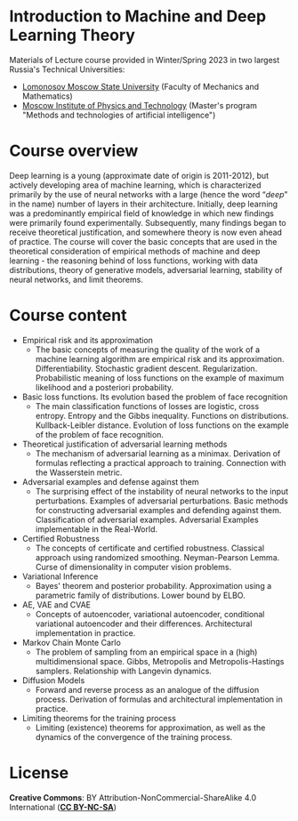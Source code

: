 # Introduction to Machine and Deep Learning Theory
Materials of Lecture course provided in Winter/Spring 2023 in two largest Russia's Technical Universities:
* [Lomonosov Moscow State University](https://www.msu.ru/en/) (Faculty of Mechanics and Mathematics)
* [Moscow Institute of Physics and Technology](https://en.wikipedia.org/wiki/Moscow_Institute_of_Physics_and_Technology) (Master's program "Methods and technologies of artificial intelligence")

# Course overview
Deep learning is a young (approximate date of origin is 2011-2012), but actively developing area of machine learning, which is characterized primarily by the use of neural networks with a large (hence the word “_deep_” in the name) number of layers in their architecture. Initially, deep learning was a predominantly empirical field of knowledge in which new findings were primarily found experimentally. Subsequently, many findings began to receive theoretical justification, and somewhere theory is now even ahead of practice. The course will cover the basic concepts that are used in the theoretical consideration of empirical methods of machine and deep learning - the reasoning behind of loss functions, working with data distributions, theory of generative models, adversarial learning, stability of neural networks, and limit theorems.

# Course content
* Empirical risk and its approximation
  * The basic concepts of measuring the quality of the work of a machine learning algorithm are empirical risk and its approximation. Differentiability. Stochastic gradient descent. Regularization. Probabilistic meaning of loss functions on the example of maximum likelihood and a posteriori probability.
* Basic loss functions. Its evolution based the problem of face recognition
  * The main classification functions of losses are logistic, cross entropy. Entropy and the Gibbs inequality. Functions on distributions. Kullback-Leibler distance. Evolution of loss functions on the example of the problem of face recognition.
* Theoretical justification of adversarial learning methods
  * The mechanism of adversarial learning as a minimax. Derivation of formulas reflecting a practical approach to training. Connection with the Wasserstein metric.
* Adversarial examples and defense against them
  * The surprising effect of the instability of neural networks to the input perturbations. Examples of adversarial perturbations. Basic methods for constructing adversarial examples and defending against them. Classification of adversarial examples. Adversarial Examples implementable in the Real-World.
* Certified Robustness
  * The concepts of certificate and certified robustness. Classical approach using randomized smoothing. Neyman-Pearson Lemma. Curse of dimensionality in computer vision problems.
* Variational Inference
  * Bayes' theorem and posterior probability. Approximation using a parametric family of distributions. Lower bound by ELBO.
* AE, VAE and CVAE
  * Concepts of autoencoder, variational autoencoder, conditional variational autoencoder and their differences. Architectural implementation in practice.
* Markov Chain Monte Carlo
  * The problem of sampling from an empirical space in a (high) multidimensional space. Gibbs, Metropolis and Metropolis-Hastings samplers. Relationship with Langevin dynamics.
* Diffusion Models
  * Forward and reverse process as an analogue of the diffusion process. Derivation of formulas and architectural implementation in practice.
* Limiting theorems for the training process
  * Limiting (existence) theorems for approximation, as well as the dynamics of the convergence of the training process.

# License
**Creative Commons**: BY Attribution-NonCommercial-ShareAlike 4.0 International ([**CC BY-NC-SA**](https://creativecommons.org/licenses/by-nc-sa/4.0/legalcode))
